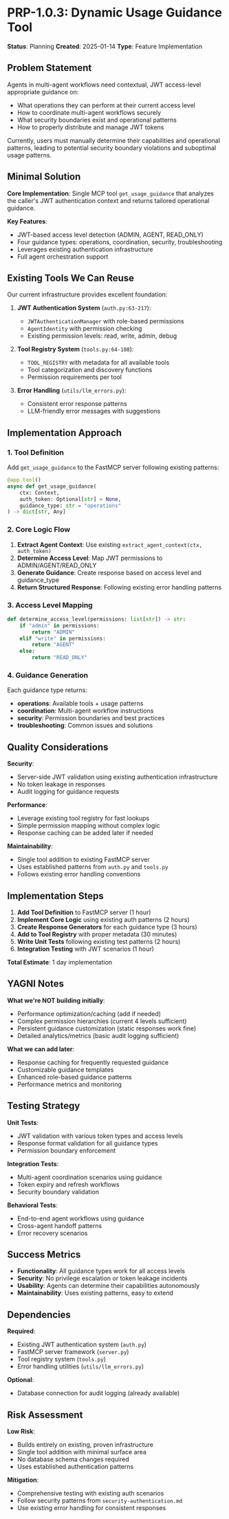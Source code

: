 # PRP-1.0.3: Dynamic Usage Guidance Tool

**Status**: Planning
**Created**: 2025-01-14
**Type**: Feature Implementation

## Problem Statement

Agents in multi-agent workflows need contextual, JWT access-level appropriate guidance on:
- What operations they can perform at their current access level
- How to coordinate multi-agent workflows securely
- What security boundaries exist and operational patterns
- How to properly distribute and manage JWT tokens

Currently, users must manually determine their capabilities and operational patterns, leading to potential security boundary violations and suboptimal usage patterns.

## Minimal Solution

**Core Implementation**: Single MCP tool `get_usage_guidance` that analyzes the caller's JWT authentication context and returns tailored operational guidance.

**Key Features**:
- JWT-based access level detection (ADMIN, AGENT, READ_ONLY)
- Four guidance types: operations, coordination, security, troubleshooting
- Leverages existing authentication infrastructure
- Full agent orchestration support

## Existing Tools We Can Reuse

Our current infrastructure provides excellent foundation:

1. **JWT Authentication System** (`auth.py:63-217`):
   - `JWTAuthenticationManager` with role-based permissions
   - `AgentIdentity` with permission checking
   - Existing permission levels: read, write, admin, debug

2. **Tool Registry System** (`tools.py:64-108`):
   - `TOOL_REGISTRY` with metadata for all available tools
   - Tool categorization and discovery functions
   - Permission requirements per tool

3. **Error Handling** (`utils/llm_errors.py`):
   - Consistent error response patterns
   - LLM-friendly error messages with suggestions

## Implementation Approach

### 1. Tool Definition
Add `get_usage_guidance` to the FastMCP server following existing patterns:

```python
@app.tool()
async def get_usage_guidance(
    ctx: Context,
    auth_token: Optional[str] = None,
    guidance_type: str = "operations"
) -> dict[str, Any]
```

### 2. Core Logic Flow
1. **Extract Agent Context**: Use existing `extract_agent_context(ctx, auth_token)`
2. **Determine Access Level**: Map JWT permissions to ADMIN/AGENT/READ_ONLY
3. **Generate Guidance**: Create response based on access level and guidance_type
4. **Return Structured Response**: Following existing error handling patterns

### 3. Access Level Mapping
```python
def determine_access_level(permissions: list[str]) -> str:
    if "admin" in permissions:
        return "ADMIN"
    elif "write" in permissions:
        return "AGENT"
    else:
        return "READ_ONLY"
```

### 4. Guidance Generation
Each guidance type returns:
- **operations**: Available tools + usage patterns
- **coordination**: Multi-agent workflow instructions
- **security**: Permission boundaries and best practices
- **troubleshooting**: Common issues and solutions

## Quality Considerations

**Security**:
- Server-side JWT validation using existing authentication infrastructure
- No token leakage in responses
- Audit logging for guidance requests

**Performance**:
- Leverage existing tool registry for fast lookups
- Simple permission mapping without complex logic
- Response caching can be added later if needed

**Maintainability**:
- Single tool addition to existing FastMCP server
- Uses established patterns from `auth.py` and `tools.py`
- Follows existing error handling conventions

## Implementation Steps

1. **Add Tool Definition** to FastMCP server (1 hour)
2. **Implement Core Logic** using existing auth patterns (2 hours)
3. **Create Response Generators** for each guidance type (3 hours)
4. **Add to Tool Registry** with proper metadata (30 minutes)
5. **Write Unit Tests** following existing test patterns (2 hours)
6. **Integration Testing** with JWT scenarios (1 hour)

**Total Estimate**: 1 day implementation

## YAGNI Notes

**What we're NOT building initially**:
- Performance optimization/caching (add if needed)
- Complex permission hierarchies (current 4 levels sufficient)
- Persistent guidance customization (static responses work fine)
- Detailed analytics/metrics (basic audit logging sufficient)

**What we can add later**:
- Response caching for frequently requested guidance
- Customizable guidance templates
- Enhanced role-based guidance patterns
- Performance metrics and monitoring

## Testing Strategy

**Unit Tests**:
- JWT validation with various token types and access levels
- Response format validation for all guidance types
- Permission boundary enforcement

**Integration Tests**:
- Multi-agent coordination scenarios using guidance
- Token expiry and refresh workflows
- Security boundary validation

**Behavioral Tests**:
- End-to-end agent workflows using guidance
- Cross-agent handoff patterns
- Error recovery scenarios

## Success Metrics

- **Functionality**: All guidance types work for all access levels
- **Security**: No privilege escalation or token leakage incidents
- **Usability**: Agents can determine their capabilities autonomously
- **Maintainability**: Uses existing patterns, easy to extend

## Dependencies

**Required**:
- Existing JWT authentication system (`auth.py`)
- FastMCP server framework (`server.py`)
- Tool registry system (`tools.py`)
- Error handling utilities (`utils/llm_errors.py`)

**Optional**:
- Database connection for audit logging (already available)

## Risk Assessment

**Low Risk**:
- Builds entirely on existing, proven infrastructure
- Single tool addition with minimal surface area
- No database schema changes required
- Uses established authentication patterns

**Mitigation**:
- Comprehensive testing with existing auth scenarios
- Follow security patterns from `security-authentication.md`
- Use existing error handling for consistent responses
